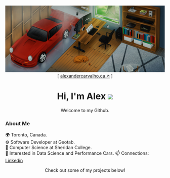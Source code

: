 
<p align='center'>
    <a href='https://alexandercarvalho.ca' target='blank'><img src='./client/src/assets/alvx-wallpaper.jpg'/></a>
    [ <a href='https://alexandercarvalho.ca' target='blank'>alexandercarvalho.ca ↗︎</a> ]
    <h1 align='center'>Hi, I'm Alex <img width='25' src='https://user-images.githubusercontent.com/42378118/110234147-e3259600-7f4e-11eb-95be-0c4047144dea.gif'/></h1>
    <p align='center'>Welcome to my Github.</p>
</p>

### About Me
🌍 Toronto, Canada.  
⚙️ Software Developer at Geotab.  
🏫 Computer Science at Sheridan College.  
🔭 Interested in Data Science and Performance Cars. 
📫 Connections: [Linkedin](https://www.linkedin.com/in/-alexandercarvalho/)  

<p align='center'>Check out some of my projects below!</p>